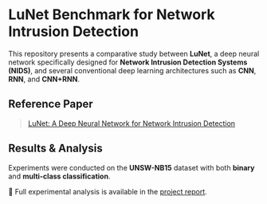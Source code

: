 # LuNet Benchmark for Network Intrusion Detection

This repository presents a comparative study between **LuNet**, a deep neural network specifically designed for **Network Intrusion Detection Systems (NIDS)**, and several conventional deep learning architectures such as **CNN**, **RNN**, and **CNN+RNN**.

## Reference Paper
> [LuNet: A Deep Neural Network for Network Intrusion Detection](https://paperswithcode.com/paper/190910031)

## Results & Analysis

Experiments were conducted on the **UNSW-NB15** dataset with both **binary** and **multi-class classification**.

📝 Full experimental analysis is available in the [project report](./report.pdf).
